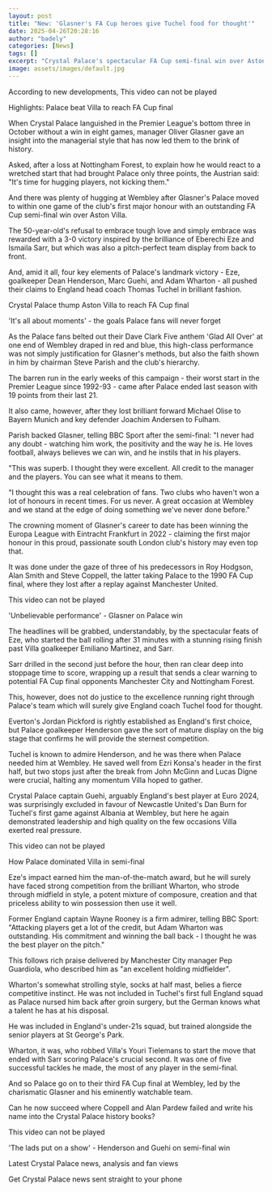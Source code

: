 ```yaml
---
layout: post
title: "New: 'Glasner's FA Cup heroes give Tuchel food for thought'"
date: 2025-04-26T20:28:16
author: "badely"
categories: [News]
tags: []
excerpt: "Crystal Palace's spectacular FA Cup semi-final win over Aston Villa must give England boss Thomas Tuchel food for thought, writes Phil McNulty."
image: assets/images/default.jpg
---
```


According to new developments, This video can not be played

Highlights: Palace beat Villa to reach FA Cup final

When Crystal Palace languished in the Premier League's bottom three in October without a win in eight games, manager Oliver Glasner gave an insight into the managerial style that has now led them to the brink of history.

Asked, after a loss at Nottingham Forest, to explain how he would react to a wretched start that had brought Palace only three points, the Austrian said: "It's time for hugging players, not kicking them."

And there was plenty of hugging at Wembley after Glasner's Palace moved to within one game of the club's first major honour with an outstanding FA Cup semi-final win over Aston Villa.

The 50-year-old's refusal to embrace tough love and simply embrace was rewarded with a 3-0 victory inspired by the brilliance of Eberechi Eze and Ismaila Sarr, but which was also a pitch-perfect team display from back to front.

And, amid it all, four key elements of Palace's landmark victory - Eze, goalkeeper Dean Henderson, Marc Guehi, and Adam Wharton - all pushed their claims to England head coach Thomas Tuchel in brilliant fashion.

Crystal Palace thump Aston Villa to reach FA Cup final

'It's all about moments' - the goals Palace fans will never forget

As the Palace fans belted out their Dave Clark Five anthem 'Glad All Over' at one end of Wembley draped in red and blue, this high-class performance was not simply justification for Glasner's methods, but also the faith shown in him by chairman Steve Parish and the club's hierarchy.

The barren run in the early weeks of this campaign - their worst start in the Premier League since 1992-93 - came after Palace ended last season with 19 points from their last 21.

It also came, however, after they lost brilliant forward Michael Olise to Bayern Munich and key defender Joachim Andersen to Fulham.

Parish backed Glasner, telling BBC Sport after the semi-final: "I never had any doubt -  watching him work, the positivity and the way he is. He loves football, always believes we can win, and he instils that in his players.

"This was superb. I thought they were excellent. All credit to the manager and the players. You can see what it means to them.

"I thought this was a real celebration of fans. Two clubs who haven't won a lot of honours in recent times. For us never. A great occasion at Wembley and we stand at the edge of doing something we've never done before."

The crowning moment of Glasner's career to date has been winning the Europa League with Eintracht Frankfurt in 2022 - claiming the first major honour in this proud, passionate south London club's history may even top that.

It was done under the gaze of three of his predecessors in Roy Hodgson, Alan Smith and Steve Coppell, the latter taking Palace to the 1990 FA Cup final, where they lost after a replay against Manchester United.

This video can not be played

'Unbelievable performance' - Glasner on Palace win

The headlines will be grabbed, understandably, by the spectacular feats of Eze, who started the ball rolling after 31 minutes with a stunning rising finish past Villa goalkeeper Emiliano Martinez, and Sarr.

Sarr drilled in the second just before the hour, then ran clear deep into stoppage time to score, wrapping up a result that sends a clear warning to potential FA Cup final opponents Manchester City and Nottingham Forest.

This, however, does not do justice to the excellence running right through Palace's team which will surely give England coach Tuchel food for thought.

Everton's Jordan Pickford is rightly established as England's first choice, but Palace goalkeeper Henderson gave the sort of mature display on the big stage that confirms he will provide the sternest competition.

Tuchel is known to admire Henderson, and he was there when Palace needed him at Wembley. He saved well from Ezri Konsa's header in the first half, but two stops just after the break from John McGinn and Lucas Digne were crucial, halting any momentum Villa hoped to gather.

Crystal Palace captain Guehi, arguably England's best player at Euro 2024, was surprisingly excluded in favour of Newcastle United's Dan Burn for Tuchel's first game against Albania at Wembley, but here he again demonstrated leadership and high quality on the few occasions Villa exerted real pressure.

This video can not be played

How Palace dominated Villa in semi-final

Eze's impact earned him the man-of-the-match award, but he will surely have faced strong competition from the brilliant Wharton, who strode through midfield in style, a potent mixture of composure, creation and that priceless ability to win possession then use it well.

Former England captain Wayne Rooney is a firm admirer, telling BBC Sport: "Attacking players get a lot of the credit, but Adam Wharton was outstanding. His commitment and winning the ball back - I thought he was the best player on the pitch."

This follows rich praise delivered by Manchester City manager Pep Guardiola, who described him as "an excellent holding midfielder".

Wharton's somewhat strolling style, socks at half mast, belies a fierce competitive instinct. He was not included in Tuchel's first full England squad as Palace nursed him back after groin surgery, but the German knows what a talent he has at his disposal.

He was included in England's under-21s squad, but trained alongside the senior players at St George's Park.

Wharton, it was, who robbed Villa's Youri Tielemans to start the move that ended with Sarr scoring Palace's crucial second. It was one of five successful tackles he made, the most of any player in the semi-final.

And so Palace go on to their third FA Cup final at Wembley, led by the charismatic Glasner and his eminently watchable team.

Can he now succeed where Coppell and Alan Pardew failed and write his name into the Crystal Palace history books?

This video can not be played

'The lads put on a show' - Henderson and Guehi on semi-final win

Latest Crystal Palace news, analysis and fan views

Get Crystal Palace news sent straight to your phone

